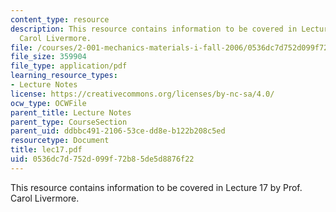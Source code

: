 ```yaml
---
content_type: resource
description: This resource contains information to be covered in Lecture 17 by Prof.
  Carol Livermore.
file: /courses/2-001-mechanics-materials-i-fall-2006/0536dc7d752d099f72b85de5d8876f22_lec17.pdf
file_size: 359904
file_type: application/pdf
learning_resource_types:
- Lecture Notes
license: https://creativecommons.org/licenses/by-nc-sa/4.0/
ocw_type: OCWFile
parent_title: Lecture Notes
parent_type: CourseSection
parent_uid: ddbbc491-2106-53ce-dd8e-b122b208c5ed
resourcetype: Document
title: lec17.pdf
uid: 0536dc7d-752d-099f-72b8-5de5d8876f22
---
```

This resource contains information to be covered in Lecture 17 by Prof. Carol Livermore.